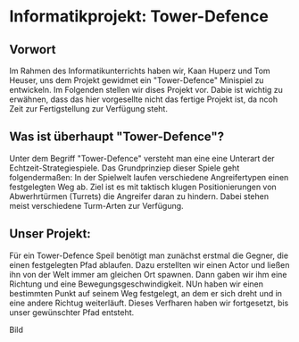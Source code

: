 Informatikprojekt: Tower-Defence
=
## Vorwort
Im Rahmen des Informatikunterrichts haben wir, Kaan Huperz und Tom Heuser, uns dem Projekt gewidmet ein "Tower-Defence" 
Minispiel zu entwickeln. Im Folgenden stellen wir dises Projekt vor. Dabie ist wichtig zu erwähnen, dass das hier vorgesellte
nicht das fertige Projekt ist, da ncoh Zeit zur Fertigstellung zur Verfügung steht. 

## Was ist überhaupt "Tower-Defence"?
Unter dem Begriff "Tower-Defence" versteht man eine eine Unterart der Echtzeit-Strategiespiele. Das Grundprinziep dieser Spiele
geht folgendermaßen: In der Spielwelt laufen verschiedene Angreifertypen einen festgelegten Weg ab. Ziel ist es mit taktisch klugen 
Positionierungen von Abwerhrtürmen (Turrets) die Angreifer daran zu hindern. Dabei stehen meist verschiedene Turm-Arten 
zur Verfügung. 

## Unser Projekt:
Für ein Tower-Defence Speil benötigt man zunächst erstmal die Gegner, die einen festgelegten Pfad ablaufen. Dazu erstellten wir 
einen Actor und ließen ihn von der Welt immer am gleichen Ort spawnen. Dann gaben wir ihm eine Richtung und eine 
Bewegungsgeschwindigkeit. NUn haben wir einen bestimmten Punkt auf seinem Weg festgelegt, an dem er sich dreht und in eine andere
Richtug weiterläuft. Dieses Verfharen haben wir fortgesetzt, bis unser gewünschter Pfad entsteht. 

Bild


